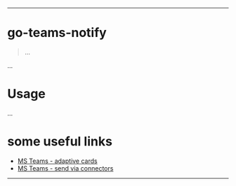 ***

# go-teams-notify

> ...

...

# Usage

...


# some useful links

* [MS Teams - adaptive cards](https://docs.microsoft.com/de-de/outlook/actionable-messages/adaptive-card)
* [MS Teams - send via connectors](https://docs.microsoft.com/de-de/outlook/actionable-messages/send-via-connectors)

***